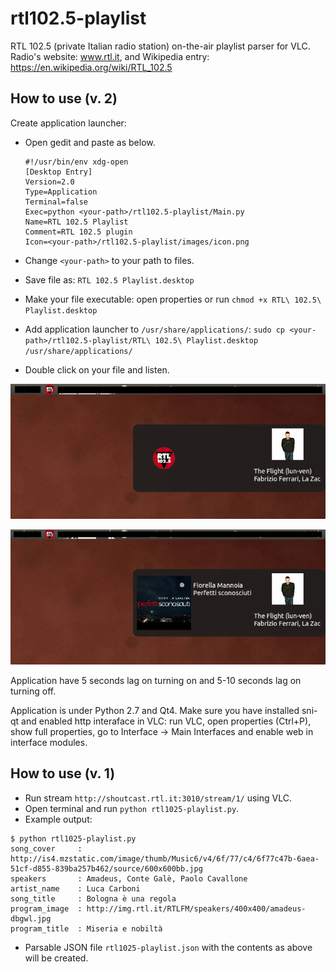 # rtl102.5-playlist
RTL 102.5 (private Italian radio station) on-the-air playlist parser for VLC.
Radio's website: www.rtl.it, and Wikipedia entry: https://en.wikipedia.org/wiki/RTL_102.5

## How to use (v. 2)
Create application launcher:

- Open gedit and paste as below.

    ```
    #!/usr/bin/env xdg-open
    [Desktop Entry]
    Version=2.0
    Type=Application
    Terminal=false
    Exec=python <your-path>/rtl102.5-playlist/Main.py
    Name=RTL 102.5 Playlist
    Comment=RTL 102.5 plugin
    Icon=<your-path>/rtl102.5-playlist/images/icon.png
    ```
- Change `<your-path>` to your path to files.
- Save file as: `RTL 102.5 Playlist.desktop`
- Make your file executable: open properties or run `chmod +x RTL\ 102.5\ Playlist.desktop`
- Add application launcher to `/usr/share/applications/`: `sudo cp <your-path>/rtl102.5-playlist/RTL\ 102.5\ Playlist.desktop /usr/share/applications/`
- Double click on your file and listen.

![screen 1](images/screen1.png)

![screen 2](images/screen2.png)

Application have 5 seconds lag on turning on and 5-10 seconds lag on turning off.

Application is under Python 2.7 and Qt4.
Make sure you have installed sni-qt and enabled http interaface in VLC:
run VLC, open properties (Ctrl+P), show full properties, go to Interface -> Main Interfaces and enable web in interface modules.

## How to use (v. 1)
* Run stream `http://shoutcast.rtl.it:3010/stream/1/` using VLC.
* Open terminal and run `python rtl1025-playlist.py`.
* Example output:
```
$ python rtl1025-playlist.py 
song_cover     : http://is4.mzstatic.com/image/thumb/Music6/v4/6f/77/c4/6f77c47b-6aea-51cf-d855-839ba257b462/source/600x600bb.jpg
speakers       : Amadeus, Conte Galè, Paolo Cavallone
artist_name    : Luca Carboni
song_title     : Bologna è una regola
program_image  : http://img.rtl.it/RTLFM/speakers/400x400/amadeus-dbgwl.jpg
program_title  : Miseria e nobiltà
```
* Parsable JSON file `rtl1025-playlist.json` with the contents as above will be created.
